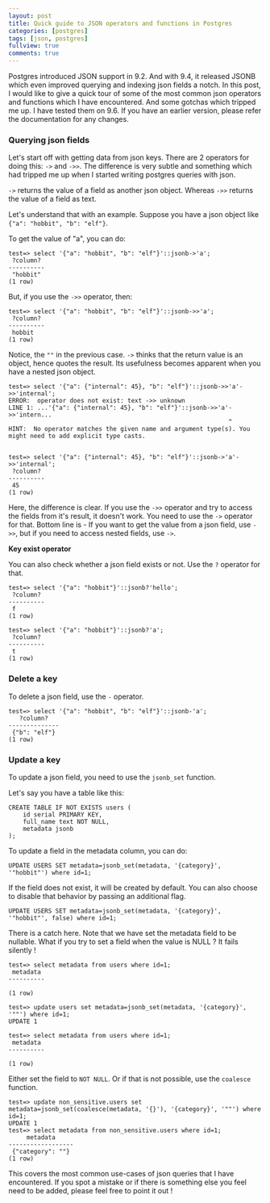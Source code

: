 ```yaml
---
layout: post
title: Quick guide to JSON operators and functions in Postgres
categories: [postgres]
tags: [json, postgres]
fullview: true
comments: true
---
```


Postgres introduced JSON support in 9.2. And with 9.4, it released JSONB which even improved querying and indexing json fields a notch. In this post, I would like to give a quick tour of some of the most common json operators and functions which I have encountered. And some gotchas which tripped me up. I have tested them on 9.6. If you have an earlier version, please refer the documentation for any changes.

### Querying json fields

Let's start off with getting data from json keys. There are 2 operators for doing this: `->` and `->>`. The difference is very subtle and something which had tripped me up when I started writing postgres queries with json.

`->` returns the value of a field as another json object. Whereas `->>` returns the value of a field as text.

Let's understand that with an example. Suppose you have a json object like `{"a": "hobbit", "b": "elf"}`.

To get the value of "a", you can do:

```
test=> select '{"a": "hobbit", "b": "elf"}'::jsonb->'a';
 ?column?
----------
 "hobbit"
(1 row)
```

But, if you use the `->>` operator, then:

```
test=> select '{"a": "hobbit", "b": "elf"}'::jsonb->>'a';
 ?column?
----------
 hobbit
(1 row)
```

Notice, the `""` in the previous case. `->` thinks that the return value is an object, hence quotes the result. Its usefulness becomes apparent when you have a nested json object.

```
test=> select '{"a": {"internal": 45}, "b": "elf"}'::jsonb->>'a'->>'internal';
ERROR:  operator does not exist: text ->> unknown
LINE 1: ...'{"a": {"internal": 45}, "b": "elf"}'::jsonb->>'a'->>'intern...
                                                             ^
HINT:  No operator matches the given name and argument type(s). You might need to add explicit type casts.


test=> select '{"a": {"internal": 45}, "b": "elf"}'::jsonb->'a'->>'internal';
 ?column?
----------
 45
(1 row)
```

Here, the difference is clear. If you use the `->>` operator and try to access the fields from it's result, it doesn't work. You need to use the `->` operator for that. Bottom line is - If you want to get the value from a json field, use `->>`, but if you need to access nested fields, use `->`.

**Key exist operator**

You can also check whether a json field exists or not. Use the `?` operator for that.

```
test=> select '{"a": "hobbit"}'::jsonb?'hello';
 ?column?
----------
 f
(1 row)

test=> select '{"a": "hobbit"}'::jsonb?'a';
 ?column?
----------
 t
(1 row)

```

### Delete a key

To delete a json field, use the `-` operator.

```
test=> select '{"a": "hobbit", "b": "elf"}'::jsonb-'a';
   ?column?
--------------
 {"b": "elf"}
(1 row)
```

### Update a key

To update a json field, you need to use the `jsonb_set` function.

Let's say you have a table like this:
```
CREATE TABLE IF NOT EXISTS users (
	id serial PRIMARY KEY,
	full_name text NOT NULL,
	metadata jsonb
);
```

To update a field in the metadata column, you can do:

`UPDATE USERS SET metadata=jsonb_set(metadata, '{category}', '"hobbit"') where id=1;`

If the field does not exist, it will be created by default. You can also choose to disable that behavior by passing an additional flag.

`UPDATE USERS SET metadata=jsonb_set(metadata, '{category}', '"hobbit"', false) where id=1;`

There is a catch here. Note that we have set the metadata field to be nullable. What if you try to set a field when the value is NULL ? It fails silently !

```
test=> select metadata from users where id=1;
 metadata
----------

(1 row)

test=> update users set metadata=jsonb_set(metadata, '{category}', '""') where id=1;
UPDATE 1

test=> select metadata from users where id=1;
 metadata
----------

(1 row)
```


Either set the field to `NOT NULL`. Or if that is not possible, use the `coalesce` function.


```
test=> update non_sensitive.users set metadata=jsonb_set(coalesce(metadata, '{}'), '{category}', '""') where id=1;
UPDATE 1
test=> select metadata from non_sensitive.users where id=1;
     metadata
------------------
 {"category": ""}
(1 row)
```

This covers the most common use-cases of json queries that I have encountered. If you spot a mistake or if there is something else you feel need to be added, please feel free to point it out !
